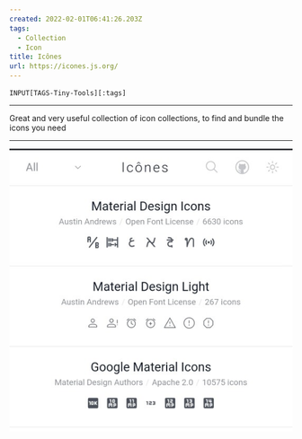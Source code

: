 ```yaml
---
created: 2022-02-01T06:41:26.203Z
tags: 
  - Collection
  - Icon
title: Icônes
url: https://icones.js.org/
---
```

```meta-bind
INPUT[TAGS-Tiny-Tools][:tags]
```

___
Great and very useful collection of icon collections, to find and bundle the icons you need
___

![](_attachments/icnes.jpg)
